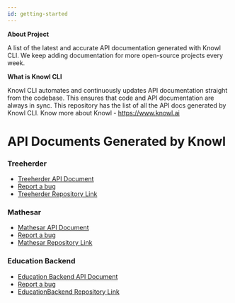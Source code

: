 ```yaml
---
id: getting-started
---
```


**About Project**

A list of the latest and accurate API documentation generated with Knowl CLI. We keep adding documentation for more open-source projects every week.

**What is Knowl CLI** 

Knowl CLI automates and continuously updates API documentation straight from the codebase. This ensures that code and API documentation are always in sync. This repository has the list of all the API docs generated by Knowl CLI. Know more about Knowl - https://www.knowl.ai

# API Documents Generated by Knowl
### Treeherder
- [Treeherder API Document](https://app.knowl.io/project/ff5f5677-9660-4790-b376-6636f5146336/)
- [Report a bug](https://github.com/knowl-doc/awesome-api-docs/issues/new?labels=treeherder&title=Found%20a%20bug%20in%20treeherder%20repo%3A%20)
- [Treeherder Repository Link](https://github.com/mozilla/treeherder)
### Mathesar
- [Mathesar API Document](https://app.knowl.io/project/4c212ccd-4228-46b0-bf54-2e12cfd424c5/)
- [Report a bug](https://github.com/knowl-doc/awesome-api-docs/issues/new?labels=mathesar&title=Found%20a%20bug%20in%20treeherder%20repo%3A%20)
- [Mathesar Repository Link](https://github.com/mathesar-foundation/mathesar)
### Education Backend
- [Education Backend API Document](https://app.knowl.io/project/e10986d0-c42d-42c0-bac3-18bb1fe83a98)
- [Report a bug](https://github.com/knowl-doc/awesome-api-docs/issues/new?labels=education-backend&title=Found%20a%20bug%20in%20treeherder%20repo%3A%20)
- [EducationBackend Repository Link](https://github.com/tough-dev-school/education-backend)
